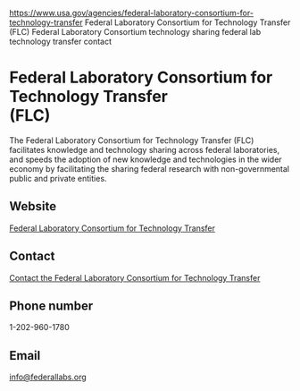 

https://www.usa.gov/agencies/federal-laboratory-consortium-for-technology-transfer
Federal Laboratory Consortium for Technology Transfer (FLC)
Federal Laboratory Consortium technology sharing
federal lab technology transfer contact

Federal Laboratory Consortium for Technology Transfer  
(FLC)  
===========================================================

The Federal Laboratory Consortium for Technology Transfer (FLC) facilitates knowledge and technology sharing across federal laboratories, and speeds the adoption of new knowledge and technologies in the wider economy by facilitating the sharing federal research with non-governmental public and private entities.

Website
-------

[Federal Laboratory Consortium for Technology Transfer](https://federallabs.org/)

Contact
-------

[Contact the Federal Laboratory Consortium for Technology Transfer](https://federallabs.org/contact)

Phone number
------------

1-202-960-1780

Email
-----

[info@federallabs.org](mailto:info@federallabs.org)
